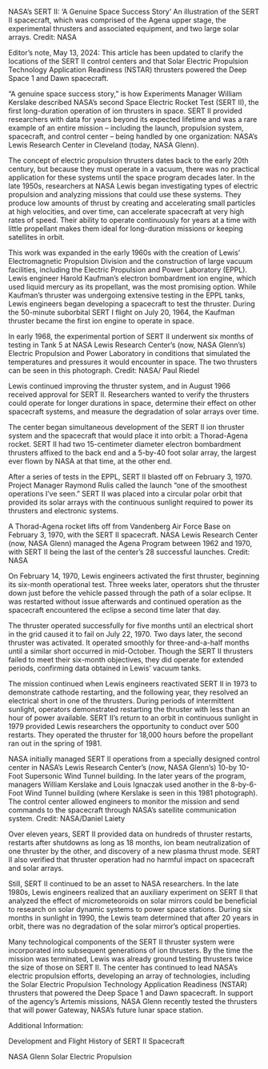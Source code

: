NASA’s SERT II: ‘A Genuine Space Success Story’ 
 An illustration of the SERT II spacecraft, which was comprised of the Agena upper stage, the experimental thrusters and associated equipment, and two large solar arrays. Credit: NASA

Editor’s note, May 13, 2024: This article has been updated to clarify the locations of the SERT II control centers and that Solar Electric Propulsion Technology Application Readiness (NSTAR) thrusters powered the Deep Space 1 and Dawn spacecraft.

“A genuine space success story,” is how Experiments Manager William Kerslake described NASA’s second Space Electric Rocket Test (SERT II), the first long-duration operation of ion thrusters in space. SERT II provided researchers with data for years beyond its expected lifetime and was a rare example of an entire mission – including the launch, propulsion system, spacecraft, and control center – being handled by one organization: NASA’s Lewis Research Center in Cleveland (today, NASA Glenn).

The concept of electric propulsion thrusters dates back to the early 20th century, but because they must operate in a vacuum, there was no practical application for these systems until the space program decades later. In the late 1950s, researchers at NASA Lewis began investigating types of electric propulsion and analyzing missions that could use these systems. They produce low amounts of thrust by creating and accelerating small particles at high velocities, and over time, can accelerate spacecraft at very high rates of speed. Their ability to operate continuously for years at a time with little propellant makes them ideal for long-duration missions or keeping satellites in orbit.

This work was expanded in the early 1960s with the creation of Lewis’ Electromagnetic Propulsion Division and the construction of large vacuum facilities, including the Electric Propulsion and Power Laboratory (EPPL). Lewis engineer Harold Kaufman’s electron bombardment ion engine, which used liquid mercury as its propellant, was the most promising option. While Kaufman’s thruster was undergoing extensive testing in the EPPL tanks, Lewis engineers began developing a spacecraft to test the thruster. During the 50-minute suborbital SERT I flight on July 20, 1964, the Kaufman thruster became the first ion engine to operate in space.

In early 1968, the experimental portion of SERT II underwent six months of testing in Tank 5 at NASA Lewis Research Center’s (now, NASA Glenn’s) Electric Propulsion and Power Laboratory in conditions that simulated the temperatures and pressures it would encounter in space. The two thrusters can be seen in this photograph. Credit: NASA/ Paul Riedel

Lewis continued improving the thruster system, and in August 1966 received approval for SERT II. Researchers wanted to verify the thrusters could operate for longer durations in space, determine their effect on other spacecraft systems, and measure the degradation of solar arrays over time.

The center began simultaneous development of the SERT II ion thruster system and the spacecraft that would place it into orbit: a Thorad-Agena rocket. SERT II had two 15-centimeter diameter electron bombardment thrusters affixed to the back end and a 5-by-40 foot solar array, the largest ever flown by NASA at that time, at the other end.

After a series of tests in the EPPL, SERT II blasted off on February 3, 1970. Project Manager Raymond Rulis called the launch “one of the smoothest operations I’ve seen.” SERT II was placed into a circular polar orbit that provided its solar arrays with the continuous sunlight required to power its thrusters and electronic systems.

A Thorad-Agena rocket lifts off from Vandenberg Air Force Base on February 3, 1970, with the SERT II spacecraft. NASA Lewis Research Center (now, NASA Glenn) managed the Agena Program between 1962 and 1970, with SERT II being the last of the center’s 28 successful launches. Credit: NASA

On February 14, 1970, Lewis engineers activated the first thruster, beginning its six-month operational test. Three weeks later, operators shut the thruster down just before the vehicle passed through the path of a solar eclipse. It was restarted without issue afterwards and continued operation as the spacecraft encountered the eclipse a second time later that day.

The thruster operated successfully for five months until an electrical short in the grid caused it to fail on July 22, 1970. Two days later, the second thruster was activated. It operated smoothly for three-and-a-half months until a similar short occurred in mid-October. Though the SERT II thrusters failed to meet their six-month objectives, they did operate for extended periods, confirming data obtained in Lewis’ vacuum tanks.

The mission continued when Lewis engineers reactivated SERT II in 1973 to demonstrate cathode restarting, and the following year, they resolved an electrical short in one of the thrusters. During periods of intermittent sunlight, operators demonstrated restarting the thruster with less than an hour of power available. SERT II’s return to an orbit in continuous sunlight in 1979 provided Lewis researchers the opportunity to conduct over 500 restarts. They operated the thruster for 18,000 hours before the propellant ran out in the spring of 1981.

NASA initially managed SERT II operations from a specially designed control center in NASA’s Lewis Research Center’s (now, NASA Glenn’s) 10-by 10-Foot Supersonic Wind Tunnel building. In the later years of the program, managers William Kerslake and Louis Ignaczak used another in the 8-by-6-Foot Wind Tunnel building (where Kerslake is seen in this 1981 photograph). The control center allowed engineers to monitor the mission and send commands to the spacecraft through NASA’s satellite communication system. Credit: NASA/Daniel Laiety

Over eleven years, SERT II provided data on hundreds of thruster restarts, restarts after shutdowns as long as 18 months, ion beam neutralization of one thruster by the other, and discovery of a new plasma thrust mode. SERT II also verified that thruster operation had no harmful impact on spacecraft and solar arrays.

Still, SERT II continued to be an asset to NASA researchers. In the late 1980s, Lewis engineers realized that an auxiliary experiment on SERT II that analyzed the effect of micrometeoroids on solar mirrors could be beneficial to research on solar dynamic systems to power space stations. During six months in sunlight in 1990, the Lewis team determined that after 20 years in orbit, there was no degradation of the solar mirror’s optical properties.

Many technological components of the SERT II thruster system were incorporated into subsequent generations of ion thrusters. By the time the mission was terminated, Lewis was already ground testing thrusters twice the size of those on SERT II. The center has continued to lead NASA’s electric propulsion efforts, developing an array of technologies, including the Solar Electric Propulsion Technology Application Readiness (NSTAR) thrusters that powered the Deep Space 1 and Dawn spacecraft. In support of the agency’s Artemis missions, NASA Glenn recently tested the thrusters that will power Gateway, NASA’s future lunar space station.

Additional Information:

Development and Flight History of SERT II Spacecraft

NASA Glenn Solar Electric Propulsion
